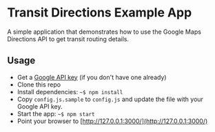 # Transit Directions Example App

A simple application that demonstrates how to use the Google Maps Directions API to get transit routing details.

## Usage

* Get a [Google API key](https://github.com/googlemaps/google-maps-services-js#api-keys) (if you don't have one already)
* Clone this repo
* Install dependencies: `~$ npm install`
* Copy `config.js.sample` to `config.js` and update the file with your Google API key.
* Start the app: `~$ npm start`
* Point your browser to [http://127.0.0.1:3000/](http://127.0.0.1:3000/)


